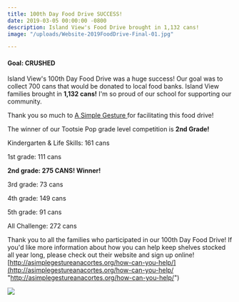 ```yaml
---
title: 100th Day Food Drive SUCCESS!
date: 2019-03-05 00:00:00 -0800
description: Island View's Food Drive brought in 1,132 cans!
image: "/uploads/Website-2019FoodDrive-Final-01.jpg"

---
```

#### Goal: CRUSHED

Island View's 100th Day Food Drive was a huge success! Our goal was to collect 700 cans that would be donated to local food banks. Island View families brought in **1,132 cans!** I'm so proud of our school for supporting our community.

Thank you so much to [A Simple Gesture ]()for facilitating this food drive! 

The winner of our Tootsie Pop grade level competition is **2nd Grade!** 

Kindergarten & Life Skills: 161 cans

1st grade: 111 cans

**2nd grade: 275 CANS! Winner!**

3rd grade: 73 cans

4th grade: 149 cans

5th grade: 91 cans

All Challenge: 272 cans

Thank you to all the families who participated in our 100th Day Food Drive! If you'd like more information about how you can help keep shelves stocked all year long, please check out their website and sign up online! [http://asimplegestureanacortes.org/how-can-you-help/](http://asimplegestureanacortes.org/how-can-you-help/ "http://asimplegestureanacortes.org/how-can-you-help/")

![](/uploads/IMG952019030595094355.jpg)